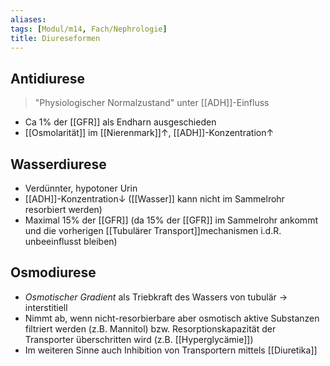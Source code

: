 ```yaml
---
aliases: 
tags: [Modul/m14, Fach/Nephrologie]
title: Diureseformen
---
```

## Antidiurese
> "Physiologischer Normalzustand" unter [[ADH]]-Einfluss

- Ca 1% der [[GFR]] als Endharn ausgeschieden
- [[Osmolarität]] im [[Nierenmark]]↑, [[ADH]]-Konzentration↑ 

## Wasserdiurese
- Verdünnter, hypotoner Urin
- [[ADH]]-Konzentration↓ ([[Wasser]] kann nicht im Sammelrohr resorbiert werden)
- Maximal 15% der [[GFR]] (da 15% der [[GFR]] im Sammelrohr ankommt und die vorherigen [[Tubulärer Transport]]mechanismen i.d.R. unbeeinflusst bleiben)

## Osmodiurese
- *Osmotischer Gradient* als Triebkraft des Wassers von tubulär → interstitiell
- Nimmt ab, wenn nicht-resorbierbare aber osmotisch aktive Substanzen filtriert werden (z.B. Mannitol) bzw. Resorptionskapazität der Transporter überschritten wird (z.B. [[Hyperglycämie]])
- Im weiteren Sinne auch Inhibition von Transportern mittels [[Diuretika]]

